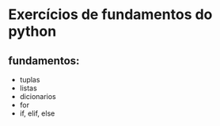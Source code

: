 # Exercícios de fundamentos do python

## fundamentos:
  - tuplas
  - listas
  - dicionarios
  - for
  - if, elif, else

  
